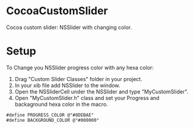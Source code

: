 # CocoaCustomSlider
Cocoa custom slider: NSSlider with changing color.

# Setup
To Change you NSSlider progress color with any hexa color:

1. Drag "Custom Slider Classes" folder in your project.
2. In your xib file add NSSlider to the window.
3. Open the NSSliderCell under the NSSlider and type "MyCustomSlider".
4. Open "MyCustomSlider.h" class and set your Progress and backaground hexa color in the macro.
```
#define PROGRESS_COLOR @"#8DEBAE"
#define BACKGROUND_COLOR @"#000000"
```